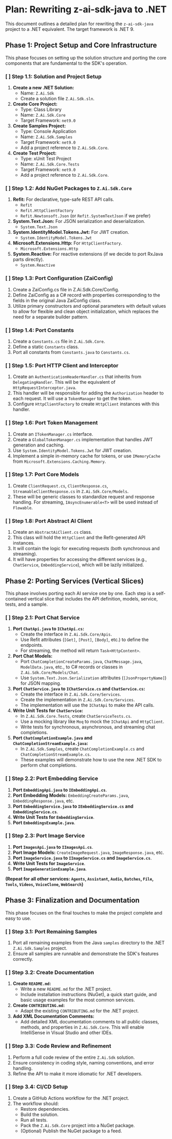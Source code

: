 # Plan: Rewriting z-ai-sdk-java to .NET

This document outlines a detailed plan for rewriting the `z-ai-sdk-java` project to a .NET equivalent. The target framework is .NET 9.

## Phase 1: Project Setup and Core Infrastructure

This phase focuses on setting up the solution structure and porting the core components that are fundamental to the SDK's operation.

### [ ] Step 1.1: Solution and Project Setup

1.  **Create a new .NET Solution:**
    *   Name: `Z.Ai.Sdk`
    *   Create a solution file `Z.Ai.Sdk.sln`.
2.  **Create Core Project:**
    *   Type: Class Library
    *   Name: `Z.Ai.Sdk.Core`
    *   Target Framework: `net9.0`
3.  **Create Samples Project:**
    *   Type: Console Application
    *   Name: `Z.Ai.Sdk.Samples`
    *   Target Framework: `net9.0`
    *   Add a project reference to `Z.Ai.Sdk.Core`.
4.  **Create Test Project:**
    *   Type: xUnit Test Project
    *   Name: `Z.Ai.Sdk.Core.Tests`
    *   Target Framework: `net9.0`
    *   Add a project reference to `Z.Ai.Sdk.Core`.

### [ ] Step 1.2: Add NuGet Packages to `Z.Ai.Sdk.Core`

1.  **Refit:** For declarative, type-safe REST API calls.
    *   `Refit`
    *   `Refit.HttpClientFactory`
    *   `Refit.Newtonsoft.Json` (or `Refit.SystemTextJson` if we prefer)
2.  **System.Text.Json:** For JSON serialization and deserialization.
    *   `System.Text.Json`
3.  **System.IdentityModel.Tokens.Jwt:** For JWT creation.
    *   `System.IdentityModel.Tokens.Jwt`
4.  **Microsoft.Extensions.Http:** For `HttpClientFactory`.
    *   `Microsoft.Extensions.Http`
5.  **System.Reactive:** For reactive extensions (if we decide to port RxJava parts directly).
    *   `System.Reactive`

### [ ] Step 1.3: Port Configuration (ZaiConfig)

1. Create a ZaiConfig.cs file in Z.Ai.Sdk.Core/Config.
2. Define ZaiConfig as a C# record with properties corresponding to the fields in the
    original Java ZaiConfig class.
3. Utilize primary constructors and optional parameters with default values to allow for
    flexible and clean object initialization, which replaces the need for a separate
    builder pattern.

### [ ] Step 1.4: Port Constants

1.  Create a `Constants.cs` file in `Z.Ai.Sdk.Core`.
2.  Define a static `Constants` class.
3.  Port all constants from `Constants.java` to `Constants.cs`.

### [ ] Step 1.5: Port HTTP Client and Interceptor

1.  Create an `AuthenticationHeaderHandler.cs` that inherits from `DelegatingHandler`. This will be the equivalent of `HttpRequestInterceptor.java`.
2.  This handler will be responsible for adding the `Authorization` header to each request. It will use a `TokenManager` to get the token.
3.  Configure `HttpClientFactory` to create `HttpClient` instances with this handler.

### [ ] Step 1.6: Port Token Management

1.  Create an `ITokenManager.cs` interface.
2.  Create a `GlobalTokenManager.cs` implementation that handles JWT generation and caching.
3.  Use `System.IdentityModel.Tokens.Jwt` for JWT creation.
4.  Implement a simple in-memory cache for tokens, or use `IMemoryCache` from `Microsoft.Extensions.Caching.Memory`.

### [ ] Step 1.7: Port Core Models

1.  Create `ClientRequest.cs`, `ClientResponse.cs`, `StreamableClientResponse.cs` in `Z.Ai.Sdk.Core/Models`.
2.  These will be generic classes to standardize request and response handling. For streaming, `IAsyncEnumerable<T>` will be used instead of `Flowable`.

### [ ] Step 1.8: Port Abstract AI Client

1.  Create an `AbstractAiClient.cs` class.
2.  This class will hold the `HttpClient` and the Refit-generated API instances.
3.  It will contain the logic for executing requests (both synchronous and streaming).
4.  It will have properties for accessing the different services (e.g., `ChatService`, `EmbeddingService`), which will be lazily initialized.

## Phase 2: Porting Services (Vertical Slices)

This phase involves porting each AI service one by one. Each step is a self-contained vertical slice that includes the API definition, models, service, tests, and a sample.

### [ ] Step 2.1: Port Chat Service

1.  **Port `ChatApi.java` to `IChatApi.cs`:**
    *   Create the interface in `Z.Ai.Sdk.Core/Apis`.
    *   Use Refit attributes (`[Get]`, `[Post]`, `[Body]`, etc.) to define the endpoints.
    *   For streaming, the method will return `Task<HttpContent>`.
2.  **Port Chat Models:**
    *   Port `ChatCompletionCreateParams.java`, `ChatMessage.java`, `ModelData.java`, etc., to C# records or classes in `Z.Ai.Sdk.Core/Models/Chat`.
    *   Use `System.Text.Json.Serialization` attributes (`[JsonPropertyName]`) for JSON mapping.
3.  **Port `ChatService.java` to `IChatService.cs` and `ChatService.cs`:**
    *   Create the interface in `Z.Ai.Sdk.Core/Services`.
    *   Create the implementation in `Z.Ai.Sdk.Core/Services`.
    *   The implementation will use the `IChatApi` to make the API calls.
4.  **Write Unit Tests for `ChatService`:**
    *   In `Z.Ai.Sdk.Core.Tests`, create `ChatServiceTests.cs`.
    *   Use a mocking library like `Moq` to mock the `IChatApi` and `HttpClient`.
    *   Write tests for synchronous, asynchronous, and streaming chat completions.
5.  **Port `ChatCompletionExample.java` and `ChatCompletionStreamExample.java`:**
    *   In `Z.Ai.Sdk.Samples`, create `ChatCompletionExample.cs` and `ChatCompletionStreamExample.cs`.
    *   These examples will demonstrate how to use the new .NET SDK to perform chat completions.

### [ ] Step 2.2: Port Embedding Service

1.  **Port `EmbeddingApi.java` to `IEmbeddingApi.cs`**.
2.  **Port Embedding Models:** `EmbeddingCreateParams.java`, `EmbeddingResponse.java`, etc.
3.  **Port `EmbeddingService.java` to `IEmbeddingService.cs` and `EmbeddingService.cs`**.
4.  **Write Unit Tests for `EmbeddingService`**.
5.  **Port `EmbeddingsExample.java`**.

### [ ] Step 2.3: Port Image Service

1.  **Port `ImagesApi.java` to `IImagesApi.cs`**.
2.  **Port Image Models:** `CreateImageRequest.java`, `ImageResponse.java`, etc.
3.  **Port `ImageService.java` to `IImageService.cs` and `ImageService.cs`**.
4.  **Write Unit Tests for `ImageService`**.
5.  **Port `ImageGenerationExample.java`**.

**(Repeat for all other services: `Agents`, `Assistant`, `Audio`, `Batches`, `File`, `Tools`, `Videos`, `VoiceClone`, `WebSearch`)**

## Phase 3: Finalization and Documentation

This phase focuses on the final touches to make the project complete and easy to use.

### [ ] Step 3.1: Port Remaining Samples

1.  Port all remaining examples from the Java `samples` directory to the .NET `Z.Ai.Sdk.Samples` project.
2.  Ensure all samples are runnable and demonstrate the SDK's features correctly.

### [ ] Step 3.2: Create Documentation

1.  **Create `README.md`:**
    *   Write a new `README.md` for the .NET project.
    *   Include installation instructions (NuGet), a quick start guide, and basic usage examples for the most common services.
2.  **Create `CONTRIBUTING.md`:**
    *   Adapt the existing `CONTRIBUTING.md` for the .NET project.
3.  **Add XML Documentation Comments:**
    *   Add detailed XML documentation comments to all public classes, methods, and properties in `Z.Ai.Sdk.Core`. This will enable IntelliSense in Visual Studio and other IDEs.

### [ ] Step 3.3: Code Review and Refinement

1.  Perform a full code review of the entire `Z.Ai.Sdk` solution.
2.  Ensure consistency in coding style, naming conventions, and error handling.
3.  Refine the API to make it more idiomatic for .NET developers.

### [ ] Step 3.4: CI/CD Setup

1.  Create a GitHub Actions workflow for the .NET project.
2.  The workflow should:
    *   Restore dependencies.
    *   Build the solution.
    *   Run all tests.
    *   Pack the `Z.Ai.Sdk.Core` project into a NuGet package.
    *   (Optional) Publish the NuGet package to a feed.
